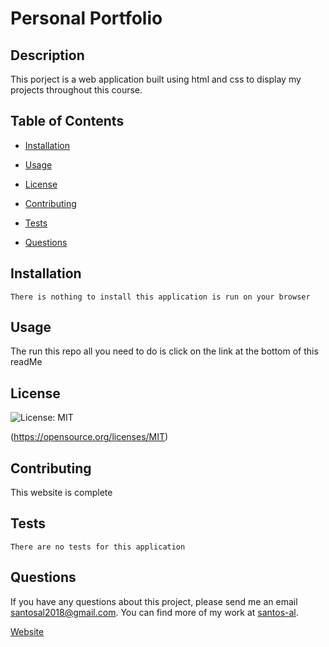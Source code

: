 # Personal Portfolio
  ## Description
  This porject is a web application built using html and css to display my projects throughout this course.

  ## Table of Contents

  * [Installation](#installation)

  * [Usage](#usage)

  * [License](#license)

  * [Contributing](#contributing)

  * [Tests](#tests)

  * [Questions](#questions)

  ## Installation
  ```
  There is nothing to install this application is run on your browser
  ```

  ## Usage
  The run this repo all you need to do is click on the link at the bottom of this readMe

  ## License
  ![License: MIT](https://img.shields.io/badge/License-MIT-yellow.svg) 

  (https://opensource.org/licenses/MIT)

  ## Contributing
  This website is complete

  ## Tests
  ```
  There are no tests for this application
  ```

  ## Questions

  If you have any questions about this project, please send me an email santosal2018@gmail.com. 
  You can find more of my work at [santos-al](https://github.com/santos-al/).

  [Website](https://santos-al.github.io/AS-Module-2/)

